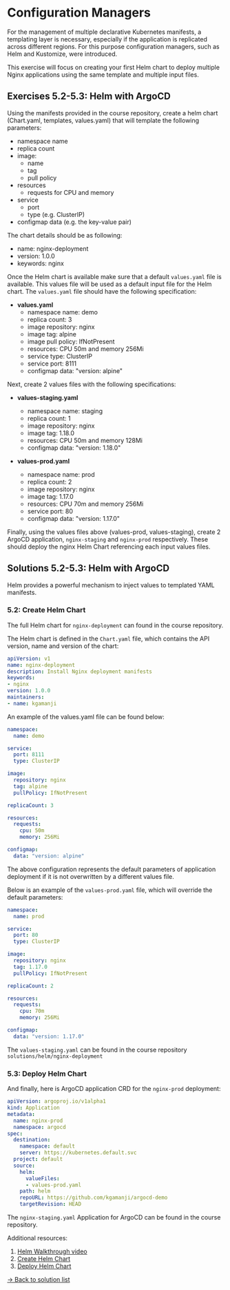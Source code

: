 # Configuration Managers

For the management of multiple declarative Kubernetes manifests, a templating layer is necessary, especially if the application is replicated across different regions. For this purpose configuration managers, such as Helm and Kustomize, were introduced.

This exercise will focus on creating your first Helm chart to deploy multiple Nginx applications using the same template and multiple input files.

## Exercises 5.2-5.3: Helm with ArgoCD

Using the manifests provided in the course repository, create a helm chart (Chart.yaml, templates, values.yaml) that will template the following parameters:

- namespace name
- replica count
- image:
  - name
  - tag
  - pull policy
- resources
  - requests for CPU and memory
- service
  - port
  - type (e.g. ClusterIP)
- configmap data (e.g. the key-value pair)

The chart details should be as following:

- name: nginx-deployment
- version: 1.0.0
- keywords: nginx

Once the Helm chart is available make sure that a default `values.yaml` file is available. This values file will be used as a default input file for the Helm chart. The `values.yaml` file should have the following specification:

- **values.yaml**
  - namespace name: demo
  - replica count: 3
  - image repository: nginx
  - image tag: alpine
  - image pull policy: IfNotPresent
  - resources: CPU 50m and memory 256Mi
  - service type: ClusterIP
  - service port: 8111
  - configmap data: "version: alpine"

Next, create 2 values files with the following specifications:

- **values-staging.yaml**
  - namespace name: staging
  - replica count: 1
  - image repository: nginx
  - image tag: 1.18.0
  - resources: CPU 50m and memory 128Mi
  - configmap data: "version: 1.18.0"

- **values-prod.yaml**
  - namespace name: prod
  - replica count: 2
  - image repository: nginx
  - image tag: 1.17.0
  - resources: CPU 70m and memory 256Mi
  - service port: 80
  - configmap data: "version: 1.17.0"

Finally, using the values files above (values-prod, values-staging), create 2 ArgoCD application, `nginx-staging` and `nginx-prod` respectively. These should deploy the nginx Helm Chart referencing each input values files.

## Solutions 5.2-5.3: Helm with ArgoCD

Helm provides a powerful mechanism to inject values to templated YAML manifests.

### 5.2: Create Helm Chart

The full Helm chart for `nginx-deployment` can found in the course repository.

The Helm chart is defined in the `Chart.yaml` file, which contains the API version, name and version of the chart:

```yaml
apiVersion: v1
name: nginx-deployment
description: Install Nginx deployment manifests 
keywords:
- nginx 
version: 1.0.0
maintainers:
- name: kgamanji 
```

An example of the values.yaml file can be found below:

```yaml
namespace:
  name: demo

service:
  port: 8111
  type: ClusterIP

image:
  repository: nginx 
  tag: alpine
  pullPolicy: IfNotPresent

replicaCount: 3

resources:
  requests:
    cpu: 50m
    memory: 256Mi

configmap:
  data: "version: alpine"
```

The above configuration represents the default parameters of application deployment if it is not overwritten by a different values file.

Below is an example of the `values-prod.yaml` file, which will override the default parameters:

```yaml
namespace:
  name: prod 

service:
  port: 80
  type: ClusterIP

image:
  repository: nginx 
  tag: 1.17.0
  pullPolicy: IfNotPresent

replicaCount: 2

resources:
  requests:
    cpu: 70m
    memory: 256Mi

configmap:
  data: "version: 1.17.0"
```

The `values-staging.yaml` can be found in the course repository `solutions/helm/nginx-deployment`

### 5.3: Deploy Helm Chart

And finally, here is ArgoCD application CRD for the `nginx-prod` deployment:

```yaml
apiVersion: argoproj.io/v1alpha1
kind: Application
metadata:
  name: nginx-prod
  namespace: argocd
spec:
  destination:
    namespace: default
    server: https://kubernetes.default.svc
  project: default
  source:
    helm:
      valueFiles:
      - values-prod.yaml
    path: helm
    repoURL: https://github.com/kgamanji/argocd-demo
    targetRevision: HEAD
```

The `nginx-staging.yaml` Application for ArgoCD can be found in the course repository.

Additional resources:

1. [Helm Walkthrough video](https://www.youtube.com/watch?v=i1ZvdS7qdAI)
2. [Create Helm Chart](https://www.youtube.com/watch?v=aDqyHi2iiQk)
3. [Deploy Helm Chart](https://www.youtube.com/watch?v=k-7N7gcwW5Y)

[-> Back to solution list](../solution_list.md)
